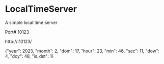 # LocalTimeServer
A simple local time server

Port# 10123

http://<host>:10123/

{"year": 2023, "month": 2, "dom": 17, "hour": 23, "min": 46, "sec": 11, "dow": 4, "doy": 48, "is_dst": 1}